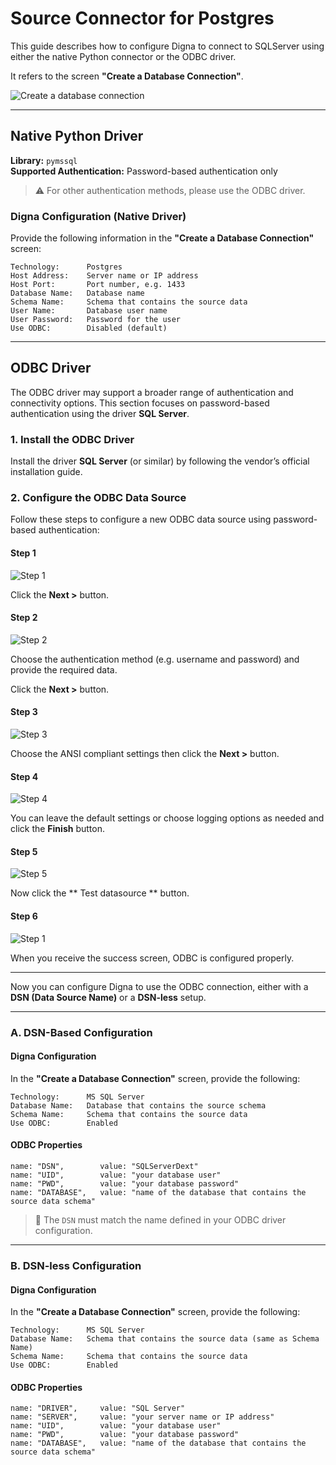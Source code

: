 # Source Connector for Postgres

This guide describes how to configure Digna to connect to SQLServer using either the native Python connector or the ODBC driver.

It refers to the screen **"Create a Database Connection"**.

![Create a database connection](images/data_source_config_input_mask.png)

---

## Native Python Driver

**Library:** `pymssql`  
**Supported Authentication:** Password-based authentication only

> ⚠️ For other authentication methods, please use the ODBC driver.

### Digna Configuration (Native Driver)

Provide the following information in the **"Create a Database Connection"** screen:

```
Technology:      Postgres
Host Address:    Server name or IP address
Host Port:       Port number, e.g. 1433
Database Name:   Database name
Schema Name:     Schema that contains the source data
User Name:       Database user name
User Password:   Password for the user
Use ODBC:        Disabled (default)
```

---

## ODBC Driver

The ODBC driver may support a broader range of authentication and connectivity options. This section focuses on password-based authentication using the driver **SQL Server**.

### 1. Install the ODBC Driver

Install the driver **SQL Server** (or similar) by following the vendor’s official installation guide.

### 2. Configure the ODBC Data Source

Follow these steps to configure a new ODBC data source using password-based authentication:

#### Step 1
![Step 1](images/sqlserver/create_odbc_data_source_step1.png)

Click the **Next >** button.

#### Step 2
![Step 2](images/sqlserver/create_odbc_data_source_step2.png)

Choose the authentication method (e.g. username and password)
and provide the required data.

Click the **Next >** button.

#### Step 3
![Step 3](images/sqlserver/create_odbc_data_source_step3.png)

Choose the ANSI compliant settings then click the **Next >** button.

#### Step 4
![Step 4](images/sqlserver/create_odbc_data_source_step4.png)

You can leave the default settings or choose logging options as needed 
and click the **Finish** button. 

#### Step 5
![Step 5](images/sqlserver/create_odbc_data_source_step5.png)

Now click the ** Test datasource ** button.

#### Step 6
![Step 1](images/sqlserver/create_odbc_data_source_step6.png)

When you receive the success screen, ODBC is configured properly.

---

Now you can configure Digna to use the ODBC connection, either with a **DSN (Data Source Name)** or a **DSN-less** setup.

---

### A. DSN-Based Configuration

#### Digna Configuration

In the **"Create a Database Connection"** screen, provide the following:

```
Technology:      MS SQL Server
Database Name:   Database that contains the source schema
Schema Name:     Schema that contains the source data
Use ODBC:        Enabled
```

#### ODBC Properties

```
name: "DSN",        value: "SQLServerDext"
name: "UID",        value: "your database user"
name: "PWD",        value: "your database password"
name: "DATABASE",   value: "name of the database that contains the source data schema"

```

> 🔹 The `DSN` must match the name defined in your ODBC driver configuration.

---

### B. DSN-less Configuration

#### Digna Configuration

In the **"Create a Database Connection"** screen, provide the following:

```
Technology:      MS SQL Server
Database Name:   Schema that contains the source data (same as Schema Name)
Schema Name:     Schema that contains the source data
Use ODBC:        Enabled
```

#### ODBC Properties

```
name: "DRIVER",     value: "SQL Server"
name: "SERVER",     value: "your server name or IP address"
name: "UID",        value: "your database user"
name: "PWD",        value: "your database password"
name: "DATABASE",   value: "name of the database that contains the source data schema"
```
